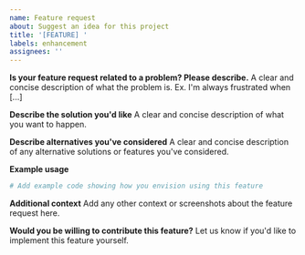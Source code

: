 ```yaml
---
name: Feature request
about: Suggest an idea for this project
title: '[FEATURE] '
labels: enhancement
assignees: ''
---
```


**Is your feature request related to a problem? Please describe.**
A clear and concise description of what the problem is. Ex. I'm always frustrated when [...]

**Describe the solution you'd like**
A clear and concise description of what you want to happen.

**Describe alternatives you've considered**
A clear and concise description of any alternative solutions or features you've considered.

**Example usage**
```python
# Add example code showing how you envision using this feature
```

**Additional context**
Add any other context or screenshots about the feature request here.

**Would you be willing to contribute this feature?**
Let us know if you'd like to implement this feature yourself. 